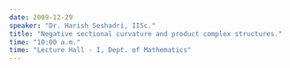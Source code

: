 ```yaml
---
date: 2009-12-29
speaker: "Dr. Harish Seshadri, IISc."
title: "Negative sectional curvature and product complex structures."
time: "10:00 a.m." 
time: "Lecture Hall - I, Dept. of Mathematics"
---
```


